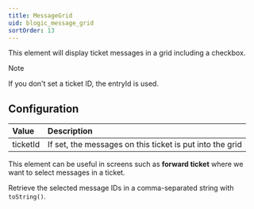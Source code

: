 ```yaml
---
title: MessageGrid
uid: blogic_message_grid
sortOrder: 13
---
```


This element will display ticket messages in a grid including a checkbox.

> [!NOTE]
> If you don't set a ticket ID, the entryId is used.

## Configuration

| Value              | Description         |
|:-------------------|:--------------------|
| ticketId           | If set, the messages on this ticket is put into the grid |

This element can be useful in screens such as **forward ticket** where we want to select messages in a ticket.

Retrieve the selected message IDs in a comma-separated string with `toString()`.
